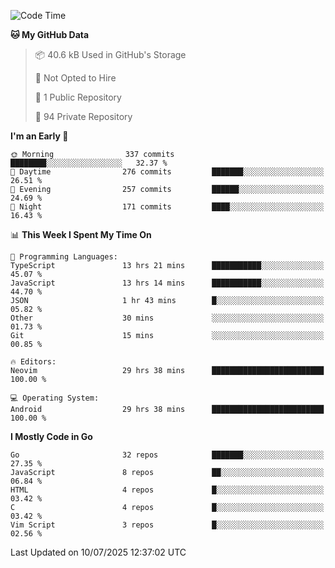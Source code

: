 
<!--START_SECTION:waka-->
![Code Time](http://img.shields.io/badge/Code%20Time-6%2C083%20hrs%2020%20mins-blue)

**🐱 My GitHub Data** 

> 📦 40.6 kB Used in GitHub's Storage 
 > 
> 🚫 Not Opted to Hire
 > 
> 📜 1 Public Repository 
 > 
> 🔑 94 Private Repository 
 > 
**I'm an Early 🐤** 

```text
🌞 Morning                337 commits         ████████░░░░░░░░░░░░░░░░░   32.37 % 
🌆 Daytime                276 commits         ███████░░░░░░░░░░░░░░░░░░   26.51 % 
🌃 Evening                257 commits         ██████░░░░░░░░░░░░░░░░░░░   24.69 % 
🌙 Night                  171 commits         ████░░░░░░░░░░░░░░░░░░░░░   16.43 % 
```


📊 **This Week I Spent My Time On** 

```text
💬 Programming Languages: 
TypeScript               13 hrs 21 mins      ███████████░░░░░░░░░░░░░░   45.07 % 
JavaScript               13 hrs 14 mins      ███████████░░░░░░░░░░░░░░   44.70 % 
JSON                     1 hr 43 mins        █░░░░░░░░░░░░░░░░░░░░░░░░   05.82 % 
Other                    30 mins             ░░░░░░░░░░░░░░░░░░░░░░░░░   01.73 % 
Git                      15 mins             ░░░░░░░░░░░░░░░░░░░░░░░░░   00.85 % 

🔥 Editors: 
Neovim                   29 hrs 38 mins      █████████████████████████   100.00 % 

💻 Operating System: 
Android                  29 hrs 38 mins      █████████████████████████   100.00 % 
```

**I Mostly Code in Go** 

```text
Go                       32 repos            ███████░░░░░░░░░░░░░░░░░░   27.35 % 
JavaScript               8 repos             ██░░░░░░░░░░░░░░░░░░░░░░░   06.84 % 
HTML                     4 repos             █░░░░░░░░░░░░░░░░░░░░░░░░   03.42 % 
C                        4 repos             █░░░░░░░░░░░░░░░░░░░░░░░░   03.42 % 
Vim Script               3 repos             █░░░░░░░░░░░░░░░░░░░░░░░░   02.56 % 
```




 Last Updated on 10/07/2025 12:37:02 UTC
<!--END_SECTION:waka-->
